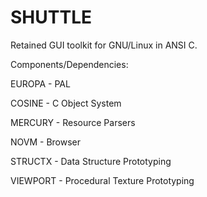 # SHUTTLE
Retained GUI toolkit for GNU/Linux in ANSI C.

Components/Dependencies:

EUROPA - PAL

COSINE - C Object System

MERCURY - Resource Parsers

NOVM - Browser

STRUCTX - Data Structure Prototyping

VIEWPORT - Procedural Texture Prototyping
